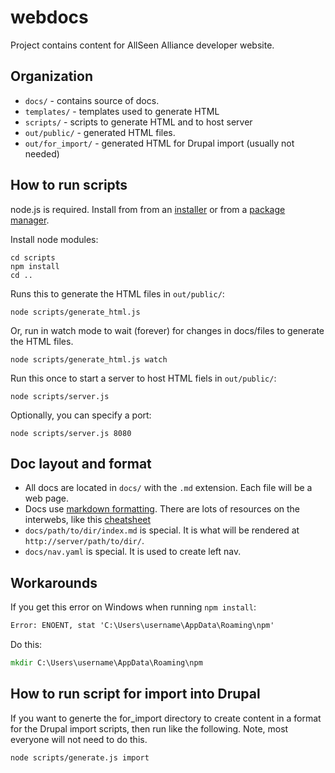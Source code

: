 webdocs
=======

Project contains content for AllSeen Alliance developer website.

Organization
------------

* `docs/` - contains source of docs.
* `templates/` - templates used to generate HTML
* `scripts/` - scripts to generate HTML and to host server
* `out/public/` - generated HTML files.
* `out/for_import/` - generated HTML for Drupal import (usually not needed)

How to run scripts
------------------

node.js is required.  Install from from an [installer][] or from a [package manager][].

[installer]: http://nodejs.org/download/
[package manager]: https://github.com/joyent/node/wiki/Installing-Node.js-via-package-manager

Install node modules:

    cd scripts
    npm install
    cd ..

Runs this to generate the HTML files in `out/public/`:

    node scripts/generate_html.js

Or, run in watch mode to wait (forever) for changes in docs/files to generate the HTML files.

    node scripts/generate_html.js watch
    
Run this once to start a server to host HTML fiels in `out/public/`:

    node scripts/server.js
    
Optionally, you can specify a port:

    node scripts/server.js 8080

Doc layout and format
---------------------

* All docs are located in `docs/` with the `.md` extension.  Each file will be a web page.
* Docs use [markdown formatting][].  There are lots of resources on the interwebs, like this [cheatsheet][]
* `docs/path/to/dir/index.md` is special.  It is what will be rendered at `http://server/path/to/dir/`.
* `docs/nav.yaml` is special. It is used to create left nav.

[markdown formatting]: http://daringfireball.net/projects/markdown/
[cheatsheet]: https://github.com/adam-p/markdown-here/wiki/Markdown-Cheatsheet

Workarounds
-----------

If you get this error on Windows when running `npm install`:

```bat
Error: ENOENT, stat 'C:\Users\username\AppData\Roaming\npm'
```

Do this:

```bat
mkdir C:\Users\username\AppData\Roaming\npm
```

How to run script for import into Drupal
----------------------------------------

If you want to generte the for_import directory to create content in a format
for the Drupal import scripts, then run like the following. Note, most everyone
will not need to do this.

    node scripts/generate.js import
